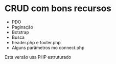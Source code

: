 # CRUD com bons recursos

- PDO
- Paginação
- Botstrap
- Busca
- header.php e footer.php
- Alguns parâmetros mo connect.php

Esta versão usa PHP estruturado
 
